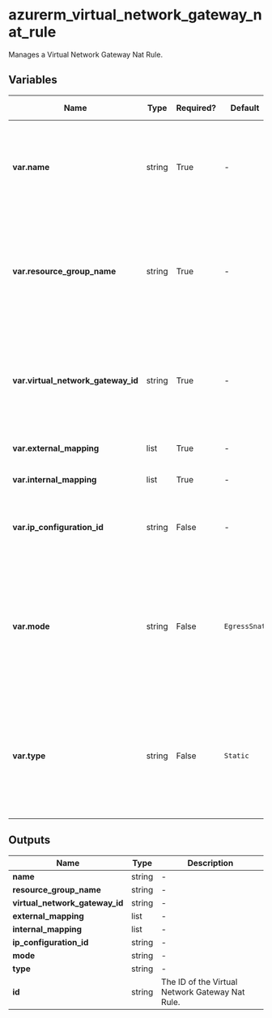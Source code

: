 # azurerm_virtual_network_gateway_nat_rule

Manages a Virtual Network Gateway Nat Rule.

## Variables

| Name | Type | Required? |  Default  |  possible values |  Description |
| ---- | ---- | --------- |  ----------- | ----------- | ----------- |
| **var.name** | string | True | -  |  -  |  The name which should be used for this Virtual Network Gateway Nat Rule. Changing this forces a new resource to be created. | 
| **var.resource_group_name** | string | True | -  |  -  |  The Name of the Resource Group in which this Virtual Network Gateway Nat Rule should be created. Changing this forces a new resource to be created. | 
| **var.virtual_network_gateway_id** | string | True | -  |  -  |  The ID of the Virtual Network Gateway that this Virtual Network Gateway Nat Rule belongs to. Changing this forces a new resource to be created. | 
| **var.external_mapping** | list | True | -  |  -  |  One or more `external_mapping` blocks. | 
| **var.internal_mapping** | list | True | -  |  -  |  One or more `internal_mapping` blocks. | 
| **var.ip_configuration_id** | string | False | -  |  -  |  The ID of the IP Configuration this Virtual Network Gateway Nat Rule applies to. | 
| **var.mode** | string | False | `EgressSnat`  |  `EgressSnat`, `IngressSnat`  |  The source Nat direction of the Virtual Network Gateway Nat. Possible values are `EgressSnat` and `IngressSnat`. Defaults to `EgressSnat`. Changing this forces a new resource to be created. | 
| **var.type** | string | False | `Static`  |  `Dynamic`, `Static`  |  The type of the Virtual Network Gateway Nat Rule. Possible values are `Dynamic` and `Static`. Defaults to `Static`. Changing this forces a new resource to be created. | 



## Outputs

| Name | Type | Description |
| ---- | ---- | --------- | 
| **name** | string  | - | 
| **resource_group_name** | string  | - | 
| **virtual_network_gateway_id** | string  | - | 
| **external_mapping** | list  | - | 
| **internal_mapping** | list  | - | 
| **ip_configuration_id** | string  | - | 
| **mode** | string  | - | 
| **type** | string  | - | 
| **id** | string  | The ID of the Virtual Network Gateway Nat Rule. | 